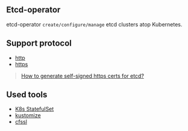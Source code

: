 ## Etcd-operator
etcd-operator `create/configure/manage` etcd clusters atop Kubernetes.

## Support protocol
- [http](https://github.com/k8s-club/etcd-operator/tree/master/cluster/http)
- [https](https://github.com/k8s-club/etcd-operator/tree/master/cluster/https)
> [How to generate self-signed https certs for etcd?](https://github.com/k8s-club/etcd-operator/blob/master/cluster/https/gen_https_pem.md)

## Used tools
- [K8s StatefulSet](https://kubernetes.io/docs/concepts/workloads/controllers/statefulset/)
- [kustomize](https://kustomize.io/)
- [cfssl](https://github.com/cloudflare/cfssl)
